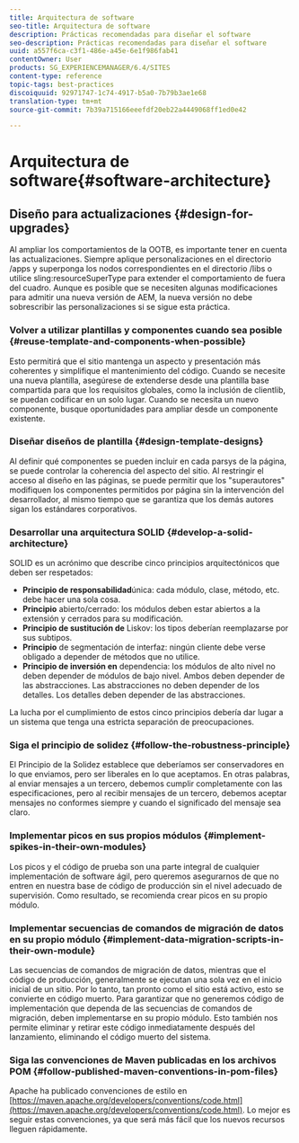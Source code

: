 ```yaml
---
title: Arquitectura de software
seo-title: Arquitectura de software
description: Prácticas recomendadas para diseñar el software
seo-description: Prácticas recomendadas para diseñar el software
uuid: a557f6ca-c3f1-486e-a45e-6e1f986fab41
contentOwner: User
products: SG_EXPERIENCEMANAGER/6.4/SITES
content-type: reference
topic-tags: best-practices
discoiquuid: 92971747-1c74-4917-b5a0-7b79b3ae1e68
translation-type: tm+mt
source-git-commit: 7b39a715166eeefdf20eb22a4449068ff1ed0e42

---
```



# Arquitectura de software{#software-architecture}

## Diseño para actualizaciones {#design-for-upgrades}

Al ampliar los comportamientos de la OOTB, es importante tener en cuenta las actualizaciones. Siempre aplique personalizaciones en el directorio /apps y superponga los nodos correspondientes en el directorio /libs o utilice sling:resourceSuperType para extender el comportamiento de fuera del cuadro. Aunque es posible que se necesiten algunas modificaciones para admitir una nueva versión de AEM, la nueva versión no debe sobrescribir las personalizaciones si se sigue esta práctica.

### Volver a utilizar plantillas y componentes cuando sea posible {#reuse-template-and-components-when-possible}

Esto permitirá que el sitio mantenga un aspecto y presentación más coherentes y simplifique el mantenimiento del código. Cuando se necesite una nueva plantilla, asegúrese de extenderse desde una plantilla base compartida para que los requisitos globales, como la inclusión de clientlib, se puedan codificar en un solo lugar. Cuando se necesita un nuevo componente, busque oportunidades para ampliar desde un componente existente.

### Diseñar diseños de plantilla {#design-template-designs}

Al definir qué componentes se pueden incluir en cada parsys de la página, se puede controlar la coherencia del aspecto del sitio. Al restringir el acceso al diseño en las páginas, se puede permitir que los &quot;superautores&quot; modifiquen los componentes permitidos por página sin la intervención del desarrollador, al mismo tiempo que se garantiza que los demás autores sigan los estándares corporativos.

### Desarrollar una arquitectura SOLID {#develop-a-solid-architecture}

SOLID es un acrónimo que describe cinco principios arquitectónicos que deben ser respetados:

* **Principio de responsabilidad**&#x200B;única: cada módulo, clase, método, etc. debe hacer una sola cosa.
* **Principio** abierto/cerrado: los módulos deben estar abiertos a la extensión y cerrados para su modificación.
* **Principio de sustitución de** Liskov: los tipos deberían reemplazarse por sus subtipos.
* **Principio** de segmentación de interfaz: ningún cliente debe verse obligado a depender de métodos que no utilice.
* **Principio de inversión en** dependencia: los módulos de alto nivel no deben depender de módulos de bajo nivel. Ambos deben depender de las abstracciones. Las abstracciones no deben depender de los detalles. Los detalles deben depender de las abstracciones.

La lucha por el cumplimiento de estos cinco principios debería dar lugar a un sistema que tenga una estricta separación de preocupaciones.

### Siga el principio de solidez {#follow-the-robustness-principle}

El Principio de la Solidez establece que deberíamos ser conservadores en lo que enviamos, pero ser liberales en lo que aceptamos. En otras palabras, al enviar mensajes a un tercero, debemos cumplir completamente con las especificaciones, pero al recibir mensajes de un tercero, debemos aceptar mensajes no conformes siempre y cuando el significado del mensaje sea claro.

### Implementar picos en sus propios módulos {#implement-spikes-in-their-own-modules}

Los picos y el código de prueba son una parte integral de cualquier implementación de software ágil, pero queremos asegurarnos de que no entren en nuestra base de código de producción sin el nivel adecuado de supervisión. Como resultado, se recomienda crear picos en su propio módulo.

### Implementar secuencias de comandos de migración de datos en su propio módulo {#implement-data-migration-scripts-in-their-own-module}

Las secuencias de comandos de migración de datos, mientras que el código de producción, generalmente se ejecutan una sola vez en el inicio inicial de un sitio. Por lo tanto, tan pronto como el sitio está activo, esto se convierte en código muerto. Para garantizar que no generemos código de implementación que dependa de las secuencias de comandos de migración, deben implementarse en su propio módulo. Esto también nos permite eliminar y retirar este código inmediatamente después del lanzamiento, eliminando el código muerto del sistema.

### Siga las convenciones de Maven publicadas en los archivos POM {#follow-published-maven-conventions-in-pom-files}

Apache ha publicado convenciones de estilo en [https://maven.apache.org/developers/conventions/code.html](https://maven.apache.org/developers/conventions/code.html). Lo mejor es seguir estas convenciones, ya que será más fácil que los nuevos recursos lleguen rápidamente.
